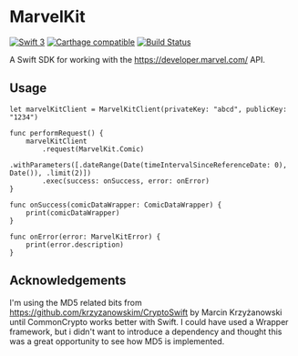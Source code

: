 # MarvelKit

[![Swift 3](https://img.shields.io/badge/Swift-3.0-orange.svg?style=flat)](https://swift.org)
[![Carthage compatible](https://img.shields.io/badge/Carthage-compatible-4BC51D.svg?style=flat)](https://github.com/Carthage/Carthage)
[![Build Status](https://travis-ci.org/cargath/MarvelKit.svg?branch=master)](https://travis-ci.org/cargath/MarvelKit)

A Swift SDK for working with the https://developer.marvel.com/ API.

## Usage

    let marvelKitClient = MarvelKitClient(privateKey: "abcd", publicKey: "1234")
    
    func performRequest() {
        marvelKitClient
            .request(MarvelKit.Comic)
            .withParameters([.dateRange(Date(timeIntervalSinceReferenceDate: 0), Date()), .limit(2)])
            .exec(success: onSuccess, error: onError)
    }

    func onSuccess(comicDataWrapper: ComicDataWrapper) {
        print(comicDataWrapper)
    }

    func onError(error: MarvelKitError) {
        print(error.description)
    }

## Acknowledgements

I'm using the MD5 related bits from https://github.com/krzyzanowskim/CryptoSwift by Marcin Krzyżanowski until CommonCrypto works better with Swift. I could have used a Wrapper framework, but i didn't want to introduce a dependency and thought this was a great opportunity to see how MD5 is implemented.
